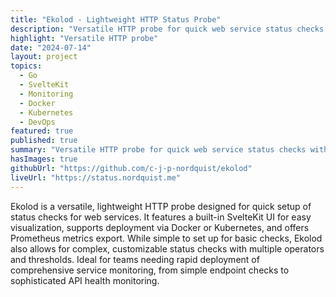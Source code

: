 ```yaml
---
title: "Ekolod - Lightweight HTTP Status Probe"
description: "Versatile HTTP probe for quick web service status checks with SvelteKit UI."
highlight: "Versatile HTTP probe"
date: "2024-07-14"
layout: project
topics:
  - Go
  - SvelteKit
  - Monitoring
  - Docker
  - Kubernetes
  - DevOps
featured: true
published: true
summary: "Versatile HTTP probe for quick web service status checks with SvelteKit UI."
hasImages: true
githubUrl: "https://github.com/c-j-p-nordquist/ekolod"
liveUrl: "https://status.nordquist.me"
---
```


Ekolod is a versatile, lightweight HTTP probe designed for quick setup of status checks for web services. It features a built-in SvelteKit UI for easy visualization, supports deployment via Docker or Kubernetes, and offers Prometheus metrics export. While simple to set up for basic checks, Ekolod also allows for complex, customizable status checks with multiple operators and thresholds. Ideal for teams needing rapid deployment of comprehensive service monitoring, from simple endpoint checks to sophisticated API health monitoring.